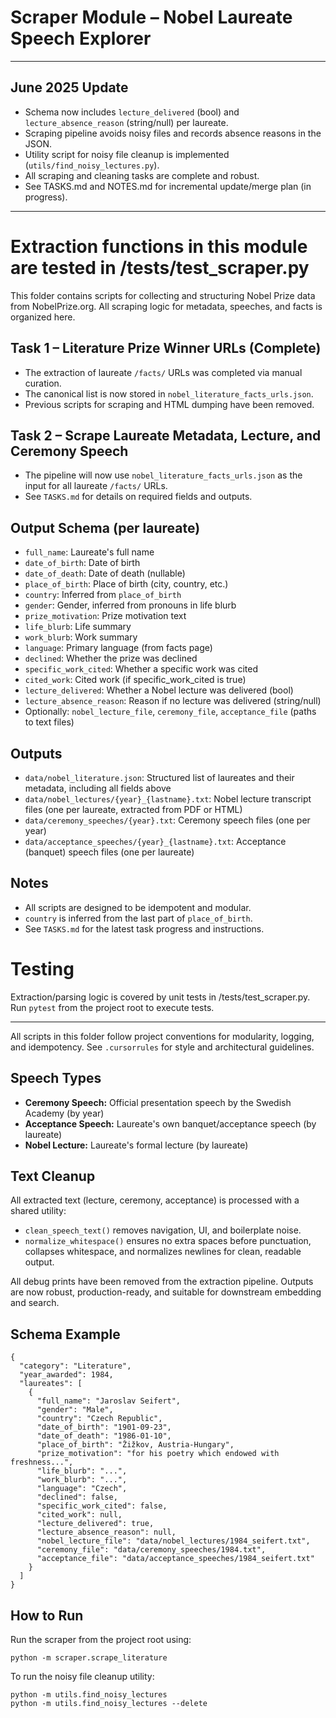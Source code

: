 # Scraper Module – Nobel Laureate Speech Explorer

---

## June 2025 Update
- Schema now includes `lecture_delivered` (bool) and `lecture_absence_reason` (string/null) per laureate.
- Scraping pipeline avoids noisy files and records absence reasons in the JSON.
- Utility script for noisy file cleanup is implemented (`utils/find_noisy_lectures.py`).
- All scraping and cleaning tasks are complete and robust.
- See TASKS.md and NOTES.md for incremental update/merge plan (in progress).

---

# Extraction functions in this module are tested in /tests/test_scraper.py

This folder contains scripts for collecting and structuring Nobel Prize data from NobelPrize.org. All scraping logic for metadata, speeches, and facts is organized here.

## Task 1 – Literature Prize Winner URLs (Complete)
- The extraction of laureate `/facts/` URLs was completed via manual curation.
- The canonical list is now stored in `nobel_literature_facts_urls.json`.
- Previous scripts for scraping and HTML dumping have been removed.

## Task 2 – Scrape Laureate Metadata, Lecture, and Ceremony Speech
- The pipeline will now use `nobel_literature_facts_urls.json` as the input for all laureate `/facts/` URLs.
- See `TASKS.md` for details on required fields and outputs.

## Output Schema (per laureate)
- `full_name`: Laureate's full name
- `date_of_birth`: Date of birth
- `date_of_death`: Date of death (nullable)
- `place_of_birth`: Place of birth (city, country, etc.)
- `country`: Inferred from `place_of_birth`
- `gender`: Gender, inferred from pronouns in life blurb
- `prize_motivation`: Prize motivation text
- `life_blurb`: Life summary
- `work_blurb`: Work summary
- `language`: Primary language (from facts page)
- `declined`: Whether the prize was declined
- `specific_work_cited`: Whether a specific work was cited
- `cited_work`: Cited work (if specific_work_cited is true)
- `lecture_delivered`: Whether a Nobel lecture was delivered (bool)
- `lecture_absence_reason`: Reason if no lecture was delivered (string/null)
- Optionally: `nobel_lecture_file`, `ceremony_file`, `acceptance_file` (paths to text files)

## Outputs
- `data/nobel_literature.json`: Structured list of laureates and their metadata, including all fields above
- `data/nobel_lectures/{year}_{lastname}.txt`: Nobel lecture transcript files (one per laureate, extracted from PDF or HTML)
- `data/ceremony_speeches/{year}.txt`: Ceremony speech files (one per year)
- `data/acceptance_speeches/{year}_{lastname}.txt`: Acceptance (banquet) speech files (one per laureate)

## Notes
- All scripts are designed to be idempotent and modular.
- `country` is inferred from the last part of `place_of_birth`.
- See `TASKS.md` for the latest task progress and instructions.

# Testing
Extraction/parsing logic is covered by unit tests in /tests/test_scraper.py. Run `pytest` from the project root to execute tests.

---

All scripts in this folder follow project conventions for modularity, logging, and idempotency. See `.cursorrules` for style and architectural guidelines.

## Speech Types
- **Ceremony Speech:** Official presentation speech by the Swedish Academy (by year)
- **Acceptance Speech:** Laureate's own banquet/acceptance speech (by laureate)
- **Nobel Lecture:** Laureate's formal lecture (by laureate)

## Text Cleanup
All extracted text (lecture, ceremony, acceptance) is processed with a shared utility:
- `clean_speech_text()` removes navigation, UI, and boilerplate noise.
- `normalize_whitespace()` ensures no extra spaces before punctuation, collapses whitespace, and normalizes newlines for clean, readable output.

All debug prints have been removed from the extraction pipeline. Outputs are now robust, production-ready, and suitable for downstream embedding and search.

## Schema Example
```
{
  "category": "Literature",
  "year_awarded": 1984,
  "laureates": [
    {
      "full_name": "Jaroslav Seifert",
      "gender": "Male",
      "country": "Czech Republic",
      "date_of_birth": "1901-09-23",
      "date_of_death": "1986-01-10",
      "place_of_birth": "Žižkov, Austria-Hungary",
      "prize_motivation": "for his poetry which endowed with freshness...",
      "life_blurb": "...",
      "work_blurb": "...",
      "language": "Czech",
      "declined": false,
      "specific_work_cited": false,
      "cited_work": null,
      "lecture_delivered": true,
      "lecture_absence_reason": null,
      "nobel_lecture_file": "data/nobel_lectures/1984_seifert.txt",
      "ceremony_file": "data/ceremony_speeches/1984.txt",
      "acceptance_file": "data/acceptance_speeches/1984_seifert.txt"
    }
  ]
}
```

## How to Run
Run the scraper from the project root using:
```
python -m scraper.scrape_literature
```

To run the noisy file cleanup utility:
```
python -m utils.find_noisy_lectures
python -m utils.find_noisy_lectures --delete
``` 
